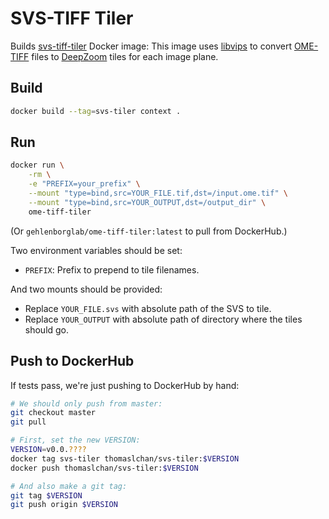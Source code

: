 # SVS-TIFF Tiler

Builds [svs-tiff-tiler](https://hub.docker.com/r/gehlenborglab/ome-tiff-tiler) Docker image:
This image uses [libvips](https://jcupitt.github.io/libvips/) to convert
[OME-TIFF](http://paulbourke.net/dataformats/svs/) files to
[DeepZoom](https://en.wikipedia.org/wiki/Deep_Zoom) tiles for each image plane.

## Build

```bash
docker build --tag=svs-tiler context .
```

## Run

```bash
docker run \
    -rm \
    -e "PREFIX=your_prefix" \
    --mount "type=bind,src=YOUR_FILE.tif,dst=/input.ome.tif" \
    --mount "type=bind,src=YOUR_OUTPUT,dst=/output_dir" \
    ome-tiff-tiler
```
(Or `gehlenborglab/ome-tiff-tiler:latest` to pull from DockerHub.)

Two environment variables should be set:
- `PREFIX`: Prefix to prepend to tile filenames.

And two mounts should be provided:
- Replace `YOUR_FILE.svs` with absolute path of the SVS to tile.
- Replace `YOUR_OUTPUT` with absolute path of directory where the tiles should go.

## Push to DockerHub

If tests pass, we're just pushing to DockerHub by hand:
```bash
# We should only push from master:
git checkout master
git pull

# First, set the new VERSION:
VERSION=v0.0.????
docker tag svs-tiler thomaslchan/svs-tiler:$VERSION
docker push thomaslchan/svs-tiler:$VERSION

# And also make a git tag:
git tag $VERSION
git push origin $VERSION
```
